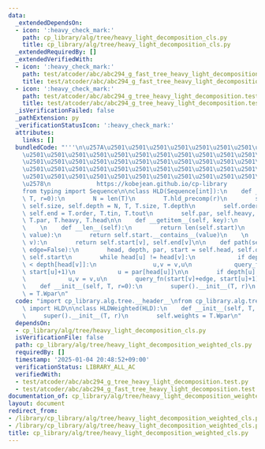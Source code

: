 ```yaml
---
data:
  _extendedDependsOn:
  - icon: ':heavy_check_mark:'
    path: cp_library/alg/tree/heavy_light_decomposition_cls.py
    title: cp_library/alg/tree/heavy_light_decomposition_cls.py
  _extendedRequiredBy: []
  _extendedVerifiedWith:
  - icon: ':heavy_check_mark:'
    path: test/atcoder/abc/abc294_g_fast_tree_heavy_light_decomposition.test.py
    title: test/atcoder/abc/abc294_g_fast_tree_heavy_light_decomposition.test.py
  - icon: ':heavy_check_mark:'
    path: test/atcoder/abc/abc294_g_tree_heavy_light_decomposition.test.py
    title: test/atcoder/abc/abc294_g_tree_heavy_light_decomposition.test.py
  _isVerificationFailed: false
  _pathExtension: py
  _verificationStatusIcon: ':heavy_check_mark:'
  attributes:
    links: []
  bundledCode: "'''\n\u257A\u2501\u2501\u2501\u2501\u2501\u2501\u2501\u2501\u2501\u2501\
    \u2501\u2501\u2501\u2501\u2501\u2501\u2501\u2501\u2501\u2501\u2501\u2501\u2501\
    \u2501\u2501\u2501\u2501\u2501\u2501\u2501\u2501\u2501\u2501\u2501\u2501\u2501\
    \u2501\u2501\u2501\u2501\u2501\u2501\u2501\u2501\u2501\u2501\u2501\u2501\u2501\
    \u2501\u2501\u2501\u2501\u2501\u2501\u2501\u2501\u2501\u2501\u2501\u2501\u2501\
    \u2578\n             https://kobejean.github.io/cp-library               \n'''\n\
    from typing import Sequence\n\nclass HLD(Sequence[int]):\n    def __init__(self,\
    \ T, r=0):\n        N = len(T)\n        T.hld_precomp(r)\n        self.N, self.T,\
    \ self.size, self.depth = N, T, T.size, T.depth\n        self.order, self.start,\
    \ self.end = T.order, T.tin, T.tout\n        self.par, self.heavy, self.head =\
    \ T.par, T.heavy, T.head\n\n    def __getitem__(self, key):\n        return self.start[key]\n\
    \    \n    def __len__(self):\n        return len(self.start)\n    \n    def __contains__(self,\
    \ value):\n        return self.start.__contains__(value)\n    \n    def subtree_range(self,\
    \ v):\n        return self.start[v], self.end[v]\n\n    def path(self, u, v, query_fn,\
    \ edge=False):\n        head, depth, par, start = self.head, self.depth, self.par,\
    \ self.start\n        while head[u] != head[v]:\n            if depth[head[u]]\
    \ < depth[head[v]]:\n                u,v = v,u\n            query_fn(start[head[u]],\
    \ start[u]+1)\n            u = par[head[u]]\n\n        if depth[u] < depth[v]:\n\
    \            u,v = v,u\n        query_fn(start[v]+edge, start[u]+1)\n\nclass HLDWeighted(HLD):\n\
    \    def __init__(self, T, r=0):\n        super().__init__(T, r)\n        self.weights\
    \ = T.Wpar\n"
  code: "import cp_library.alg.tree.__header__\nfrom cp_library.alg.tree.heavy_light_decomposition_cls\
    \ import HLD\n\nclass HLDWeighted(HLD):\n    def __init__(self, T, r=0):\n   \
    \     super().__init__(T, r)\n        self.weights = T.Wpar\n"
  dependsOn:
  - cp_library/alg/tree/heavy_light_decomposition_cls.py
  isVerificationFile: false
  path: cp_library/alg/tree/heavy_light_decomposition_weighted_cls.py
  requiredBy: []
  timestamp: '2025-01-04 20:48:52+09:00'
  verificationStatus: LIBRARY_ALL_AC
  verifiedWith:
  - test/atcoder/abc/abc294_g_tree_heavy_light_decomposition.test.py
  - test/atcoder/abc/abc294_g_fast_tree_heavy_light_decomposition.test.py
documentation_of: cp_library/alg/tree/heavy_light_decomposition_weighted_cls.py
layout: document
redirect_from:
- /library/cp_library/alg/tree/heavy_light_decomposition_weighted_cls.py
- /library/cp_library/alg/tree/heavy_light_decomposition_weighted_cls.py.html
title: cp_library/alg/tree/heavy_light_decomposition_weighted_cls.py
---
```

